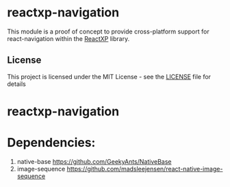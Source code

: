 # reactxp-navigation
This module is a proof of concept to provide cross-platform support for react-navigation within the [ReactXP](https://microsoft.github.io/reactxp/) library.

## License
This project is licensed under the MIT License - see the [LICENSE](LICENSE) file for details
# reactxp-navigation

# Dependencies:
1. native-base
https://github.com/GeekyAnts/NativeBase
2. image-sequence
https://github.com/madsleejensen/react-native-image-sequence
